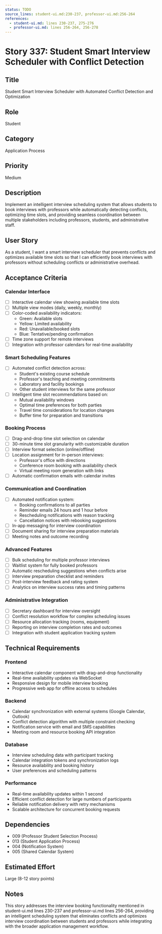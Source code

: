 ```yaml
---
status: TODO
source_lines: student-ui.md:230-237, professor-ui.md:256-264
references:
  - student-ui.md: lines 230-237, 275-276
  - professor-ui.md: lines 256-264, 256-278
---
```


# Story 337: Student Smart Interview Scheduler with Conflict Detection

## Title
Student Smart Interview Scheduler with Automated Conflict Detection and Optimization

## Role
Student

## Category
Application Process

## Priority
Medium

## Description
Implement an intelligent interview scheduling system that allows students to book interviews with professors while automatically detecting conflicts, optimizing time slots, and providing seamless coordination between multiple stakeholders including professors, students, and administrative staff.

## User Story
As a student, I want a smart interview scheduler that prevents conflicts and optimizes available time slots so that I can efficiently book interviews with professors without scheduling conflicts or administrative overhead.

## Acceptance Criteria

### Calendar Interface
- [ ] Interactive calendar view showing available time slots
- [ ] Multiple view modes (daily, weekly, monthly)
- [ ] Color-coded availability indicators:
  - Green: Available slots
  - Yellow: Limited availability  
  - Red: Unavailable/booked slots
  - Blue: Tentative/pending confirmation
- [ ] Time zone support for remote interviews
- [ ] Integration with professor calendars for real-time availability

### Smart Scheduling Features
- [ ] Automated conflict detection across:
  - Student's existing course schedule
  - Professor's teaching and meeting commitments
  - Laboratory and facility bookings
  - Other student interviews for the same professor
- [ ] Intelligent time slot recommendations based on:
  - Mutual availability windows
  - Optimal time preferences for both parties
  - Travel time considerations for location changes
  - Buffer time for preparation and transitions

### Booking Process
- [ ] Drag-and-drop time slot selection on calendar
- [ ] 30-minute time slot granularity with customizable duration
- [ ] Interview format selection (online/offline)
- [ ] Location assignment for in-person interviews:
  - Professor's office with directions
  - Conference room booking with availability check
  - Virtual meeting room generation with links
- [ ] Automatic confirmation emails with calendar invites

### Communication and Coordination
- [ ] Automated notification system:
  - Booking confirmations to all parties
  - Reminder emails 24 hours and 1 hour before
  - Rescheduling notifications with reason tracking
  - Cancellation notices with rebooking suggestions
- [ ] In-app messaging for interview coordination
- [ ] Document sharing for interview preparation materials
- [ ] Meeting notes and outcome recording

### Advanced Features
- [ ] Bulk scheduling for multiple professor interviews
- [ ] Waitlist system for fully booked professors
- [ ] Automatic rescheduling suggestions when conflicts arise
- [ ] Interview preparation checklist and reminders
- [ ] Post-interview feedback and rating system
- [ ] Analytics on interview success rates and timing patterns

### Administrative Integration
- [ ] Secretary dashboard for interview oversight
- [ ] Conflict resolution workflow for complex scheduling issues
- [ ] Resource allocation tracking (rooms, equipment)
- [ ] Reporting on interview completion rates and outcomes
- [ ] Integration with student application tracking system

## Technical Requirements

### Frontend
- Interactive calendar component with drag-and-drop functionality
- Real-time availability updates via WebSocket
- Responsive design for mobile interview booking
- Progressive web app for offline access to schedules

### Backend
- Calendar synchronization with external systems (Google Calendar, Outlook)
- Conflict detection algorithm with multiple constraint checking
- Notification service with email and SMS capabilities
- Meeting room and resource booking API integration

### Database
- Interview scheduling data with participant tracking
- Calendar integration tokens and synchronization logs
- Resource availability and booking history
- User preferences and scheduling patterns

### Performance
- Real-time availability updates within 1 second
- Efficient conflict detection for large numbers of participants
- Reliable notification delivery with retry mechanisms
- Scalable architecture for concurrent booking requests

## Dependencies
- 009 (Professor Student Selection Process)
- 013 (Student Application Process)
- 004 (Notification System)
- 005 (Shared Calendar System)

## Estimated Effort
Large (8-12 story points)

## Notes
This story addresses the interview booking functionality mentioned in student-ui.md lines 230-237 and professor-ui.md lines 256-264, providing an intelligent scheduling system that eliminates conflicts and optimizes interview coordination between students and professors while integrating with the broader application management workflow.